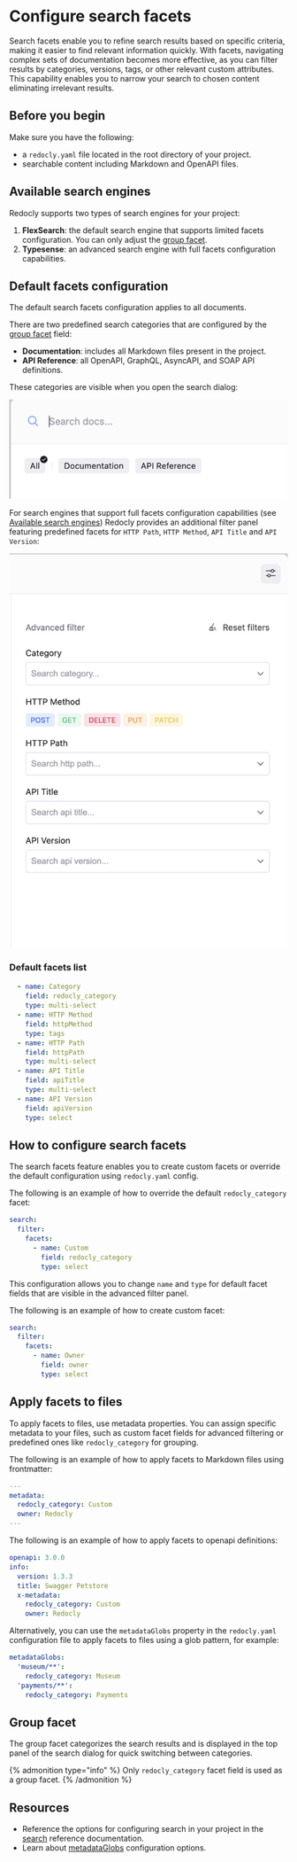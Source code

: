 # Configure search facets

Search facets enable you to refine search results based on specific criteria, making it easier to find relevant information quickly.
With facets, navigating complex sets of documentation becomes more effective, as you can filter results by categories, versions, tags, or other relevant custom attributes.
This capability enables you to narrow your search to chosen content eliminating irrelevant results.


## Before you begin

Make sure you have the following:
- a `redocly.yaml` file located in the root directory of your project.
- searchable content including Markdown and OpenAPI files.

## Available search engines

Redocly supports two types of search engines for your project:
1. **FlexSearch**: the default search engine that supports limited facets configuration. You can only adjust the [group facet](#group-facet).
2. **Typesense**: an advanced search engine with full facets configuration capabilities.

## Default facets configuration

The default search facets configuration applies to all documents.

There are two predefined search categories that are configured by the [group facet](#group-facet) field:
- **Documentation**: includes all Markdown files present in the project.
- **API Reference**: all OpenAPI, GraphQL, AsyncAPI, and SOAP API definitions.

These categories are visible when you open the search dialog:

![Default search categories](../images/search-default-categories.png)

For search engines that support full facets configuration capabilities (see [Available search engines](#available-search-engines)) Redocly provides an additional filter panel featuring predefined facets for `HTTP Path`, `HTTP Method`, `API Title` and `API Version`:

![Search filter panel](../images/search-filter-panel.png)

### Default facets list

```yaml
  - name: Category
    field: redocly_category
    type: multi-select
  - name: HTTP Method
    field: httpMethod
    type: tags
  - name: HTTP Path
    field: httpPath
    type: multi-select
  - name: API Title
    field: apiTitle
    type: multi-select
  - name: API Version
    field: apiVersion
    type: select
```

## How to configure search facets

The search facets feature enables you to create custom facets or override the default configuration using `redocly.yaml` config.

The following is an example of how to override the default `redocly_category` facet:

```yaml {% title="redocly.yaml" %}
search:
  filter:
    facets:
      - name: Custom 
        field: redocly_category
        type: select           
```

This configuration allows you to change `name` and `type` for default facet fields that are visible in the advanced filter panel.

The following is an example of how to create custom facet:

```yaml {% title="redocly.yaml" %}
search:
  filter:
    facets:
      - name: Owner
        field: owner
        type: select            
```

## Apply facets to files

To apply facets to files, use metadata properties.
You can assign specific metadata to your files, such as custom facet fields for advanced filtering or predefined ones like `redocly_category` for grouping.

The following is an example of how to apply facets to Markdown files using frontmatter:

```yaml
---
metadata: 
  redocly_category: Custom 
  owner: Redocly
---
```

The following is an example of how to apply facets to openapi definitions:

```yaml
openapi: 3.0.0
info:
  version: 1.3.3
  title: Swagger Petstore
  x-metadata:
    redocly_category: Custom
    owner: Redocly
```

Alternatively, you can use the `metadataGlobs` property in the `redocly.yaml` configuration file to apply facets to files using a glob pattern, for example:
```yaml {% title="redocly.yaml" %}
metadataGlobs:
  'museum/**':
    redocly_category: Museum
  'payments/**':
    redocly_category: Payments
```

## Group facet

The group facet categorizes the search results and is displayed in the top panel of the search dialog for quick switching between categories.

{% admonition type="info" %}
Only `redocly_category` facet field is used as a group facet.
{% /admonition %}

## Resources

- Reference the options for configuring search in your project in the [search](../../config/search.md) reference documentation.
- Learn about [metadataGlobs](../../config/metadata-globs.md) configuration options.
